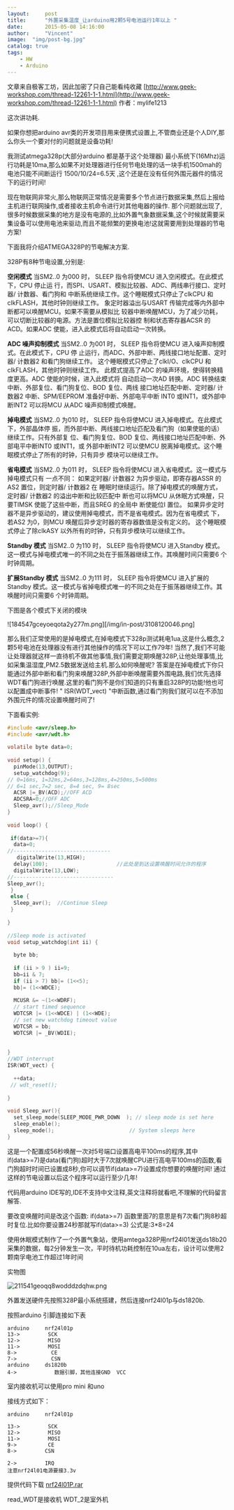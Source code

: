 ```yaml
---
layout:     post
title:      "外置采集温度_让arduino用2颗5号电池运行1年以上 "
date:       2015-05-08 14:16:00
author:     "Vincent"
image:  "img/post-bg.jpg"
catalog: true
tags:
    - HW
    - Arduino
---
```


文章来自极客工坊，因此加密了只自己能看纯收藏
[http://www.geek-workshop.com/thread-12261-1-1.html](http://www.geek-workshop.com/thread-12261-1-1.html)
作者：mylife1213

这次讲功耗.

如果你想把arduino avr类的开发项目用来便携式设置上,不管商业还是个人DIY,那么你头一个要对付的问题就是设备功耗!

我测试atmega328p(大部分arduino 都是基于这个处理器) 最小系统下(16Mhz)运行功耗是10ma,那么如果不对处理器进行任何节电处理的话一块手机1500mah的电池只能不间断运行  1500/10/24=6.5天 ,这个还是在没有任何外围元器件的情况下的运行时间! 


<!--more-->


现在物联网非常火,那么物联网正常情况是需要多个节点进行数据采集,然后上报给主机进行联网操作,或者接收主机命令进行对其他电器的操作. 那个问题就出现了,很多时候数据采集的地方是没有电源的,比如外置气象数据采集,这个时候就需要采集设备可以使用电池来驱动,而且不能频繁的更换电池!这就需要用到处理器的节电方案!
    
下面我将介绍ATMEGA328P的节电解决方案.

328P有8种节电设置,分别是:

**空闲模式**
当SM2..0 为000 时， SLEEP 指令将使MCU 进入空闲模式。在此模式下，CPU 停止运
行，而SPI、USART、模拟比较器、ADC、两线串行接口、定时器/ 计数器、看门狗和
中断系统继续工作。这个睡眠模式只停止了clkCPU 和clkFLASH，其他时钟则继续工作。
象定时器溢出与USART 传输完成等内外部中断都可以唤醒MCU。如果不需要从模拟比
较器中断唤醒MCU，为了减少功耗，可以切断比较器的电源。方法是置位模拟比较器控
制和状态寄存器ACSR 的ACD。如果ADC 使能，进入此模式后将自动启动一次转换。


**ADC 噪声抑制模式**
当SM2..0 为001 时， SLEEP 指令将使MCU 进入噪声抑制模式。在此模式下，CPU 停
止运行，而ADC、外部中断、两线接口地址配置、定时器/ 计数器2 和看门狗继续工作。
这个睡眠模式只停止了clkI/O、clkCPU 和clkFLASH，其他时钟则继续工作。
此模式提高了ADC 的噪声环境，使得转换精度更高。ADC 使能的时候，进入此模式将
自动启动一次AD 转换。ADC 转换结束中断、外部复位、看门狗复位、BOD 复位、两线
接口地址匹配中断、定时器/ 计数器2 中断、SPM/EEPROM 准备好中断、外部电平中断
INT0 或INT1，或外部中断INT2 可以将MCU 从ADC 噪声抑制模式唤醒。


**掉电模式**
当SM2..0 为010 时， SLEEP 指令将使MCU 进入掉电模式。在此模式下，外部晶体停
振，而外部中断、两线接口地址匹配及看门狗（如果使能的话）继续工作。只有外部复
位、看门狗复位、BOD 复位、两线接口地址匹配中断、外部电平中断INT0 或INT1，或
外部中断INT2 可以使MCU 脱离掉电模式。这个睡眠模式停止了所有的时钟，只有异步
模块可以继续工作。


**省电模式**
当SM2..0 为011 时， SLEEP 指令将使MCU 进入省电模式。这一模式与掉电模式只有
一点不同：
如果定时器/ 计数器2 为异步驱动，即寄存器ASSR 的AS2 置位，则定时器/ 计数器2 在
睡眠时继续运行。除了掉电模式的唤醒方式，定时器/ 计数器2 的溢出中断和比较匹配中
断也可以将MCU 从休眠方式唤醒，只要TIMSK 使能了这些中断，而且SREG 的全局中
断使能位I 置位。
如果异步定时器不是异步驱动的，建议使用掉电模式，而不是省电模式。因为在省电模式
下，若AS2 为0，则MCU 唤醒后异步定时器的寄存器数值是没有定义的。
这个睡眠模式停止了除clkASY 以外所有的时钟，只有异步模块可以继续工作。



**Standby 模式**
当SM2..0 为110 时， SLEEP 指令将使MCU 进入Standby 模式。这一模式与掉电模式唯一的不同之处在于振荡器继续工作。其唤醒时间只需要6 个时钟周期。

**扩展Standby 模式**
当SM2..0 为111 时， SLEEP 指令将使MCU 进入扩展的Standby 模式。这一模式与省掉电模式唯一的不同之处在于振荡器继续工作。其唤醒时间只需要6 个时钟周期。




下图是各个模式下关闭的模块

![184547gceyoeqota2y277m.png][/img/in-post/3108120046.png]

那么我们正常使用的是掉电模式,在掉电模式下328p测试耗电1ua,这是什么概念,2颗5号电池在处理器没有进行其他操作的情况下可以工作79年!
当然了,我们不可能让处理器就这样一直待机不做其他事情,我们需要定期唤醒328P,让他处理事情,比如采集温湿度,PM2.5数据发送给主机.那么如何唤醒呢? 答案是在掉电模式下你只能通过外部中断和看门狗来唤醒328P,外部中断唤醒需要外围电路,我们优先选择WDT看门狗进行唤醒.这里的看门狗不是你们知道的只有重启328P的功能!他也可以配置成中断事件! " ISR(WDT_vect) "中断函数,通过看门狗我们就可以在不添加外围元件的情况设置唤醒时间了!

下面看实例:
```c
#include <avr/sleep.h>
#include <avr/wdt.h>
 
volatile byte data=0;
 
void setup() {
  pinMode(13,OUTPUT);
  setup_watchdog(9);
// 0=16ms, 1=32ms,2=64ms,3=128ms,4=250ms,5=500ms
// 6=1 sec,7=2 sec, 8=4 sec, 9= 8sec
  ACSR |=_BV(ACD);//OFF ACD
  ADCSRA=0;//OFF ADC
  Sleep_avr();//Sleep_Mode
}
 
void loop() {
 
 if(data>=7){
  data=0;
//-------------------------------
   digitalWrite(13,HIGH);
  delay(100);                      //此处是到达设置唤醒时间允许的程序
  digitalWrite(13,LOW); 
//--------------------------------    
Sleep_avr();
 }
 else {
  Sleep_avr();  //Continue Sleep
 }
 
}
 
//Sleep mode is activated
void setup_watchdog(int ii) {
 
  byte bb;
 
  if (ii > 9 ) ii=9;
  bb=ii & 7;
  if (ii > 7) bb|= (1<<5);
  bb|= (1<<WDCE);
 
  MCUSR &= ~(1<<WDRF);
  // start timed sequence
  WDTCSR |= (1<<WDCE) | (1<<WDE);
  // set new watchdog timeout value
  WDTCSR = bb;
  WDTCSR |= _BV(WDIE);
 
 
}
//WDT interrupt
ISR(WDT_vect) {
 
  ++data;
 // wdt_reset();
 
}
 
void Sleep_avr(){
  set_sleep_mode(SLEEP_MODE_PWR_DOWN  ); // sleep mode is set here
  sleep_enable();
  sleep_mode();                        // System sleeps here
}
```

这是一个配置成56秒唤醒一次对5号端口设置高电平100ms的程序,其中if(data>=7)是data(看门狗)超时大于7次就唤醒CPU进行高电平100ms的函数,看门狗超时时间已设置成8秒,你可以调节if(data>=7)设置成你想要的唤醒时间!
通过这样的节电设置以后这个程序可以运行至少几年!

代码用arduino IDE写的,IDE不支持中文注释,英文注释将就看吧,不理解的代码留言解答.

要改变唤醒时间是改这个函数:
if(data>=7) 
函数里面7的意思是有7次看门狗8秒超时复位.比如你要设置24秒那就写if(data>=3)
公式是:3*8=24


使用休眠模式制作了一个外置气象站，使用amtega328P用nrf24l01发送ds18b20采集的数据，每2分钟发生一次，平时待机功耗控制在10ua左右，设计可以使用2颗南孚电池工作超过1年时间

实物图

![211541geoqq8wodddzdqhw.png](/img/in-post/338645405.png)


外置发送硬件先按照328P最小系统搭建，然后连接nrf24l01p与ds1820b.


按照arduino 引脚连接如下表
```
arduino     nrf24l01p
13->         SCK
12->         MISO     
11->         MOSI
8->           CE
7->           CSN
arduino     ds1820b
4->            数据引脚，其他连接GND  VCC
```

室内接收机可以使用pro mini 和uno

接线方式如下：
```
arduino     nrf24l01p

13->         SCK
12->         MISO     
11->         MOSI
9->          CE
8->         CSN

2->         IRQ
注意nrf24l01电源要接3.3v
```
提供代码下载
[nrf24l01P.rar](/img/in-post/931264314.rar)

read_WDT是接收机
WDT_2是室外机
